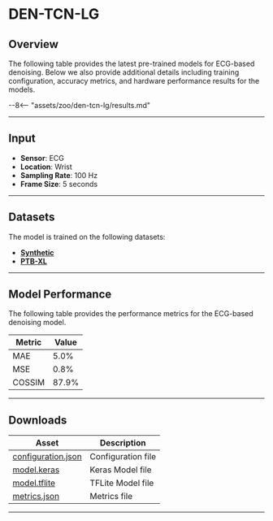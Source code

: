 # DEN-TCN-LG

## <span class="sk-h2-span">Overview</span>

The following table provides the latest pre-trained models for ECG-based denoising. Below we also provide additional details including training configuration, accuracy metrics, and hardware performance results for the models.


--8<-- "assets/zoo/den-tcn-lg/results.md"

---

## <span class="sk-h2-span">Input</span>

- **Sensor**: ECG
- **Location**: Wrist
- **Sampling Rate**: 100 Hz
- **Frame Size**: 5 seconds

---

## <span class="sk-h2-span">Datasets</span>

The model is trained on the following datasets:

- **[Synthetic](../datasets/synthetic.md)**
- **[PTB-XL](../datasets/ptbxl.md)**

---

## <span class="sk-h2-span">Model Performance</span>

The following table provides the performance metrics for the ECG-based denoising model.

| Metric       | Value |
| ------------ | ----- |
| MAE          | 5.0%  |
| MSE          | 0.8%  |
| COSSIM       | 87.9% |

---

## <span class="sk-h2-span">Downloads</span>


| Asset                                                                | Description                   |
| -------------------------------------------------------------------- | ----------------------------- |
| [configuration.json](https://ambiqai-model-zoo.s3.us-west-2.amazonaws.com/heartkit/denoise/den-tcn-lg/latest/configuration.json)   | Configuration file            |
| [model.keras](https://ambiqai-model-zoo.s3.us-west-2.amazonaws.com/heartkit/denoise/den-tcn-lg/latest/model.keras)            | Keras Model file              |
| [model.tflite](https://ambiqai-model-zoo.s3.us-west-2.amazonaws.com/heartkit/denoise/den-tcn-lg/latest/model.tflite)       | TFLite Model file             |
| [metrics.json](https://ambiqai-model-zoo.s3.us-west-2.amazonaws.com/heartkit/denoise/den-tcn-lg/latest/metrics.json)       | Metrics file                  |

---
